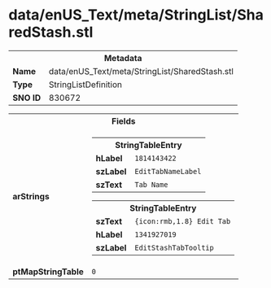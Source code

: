 <h1>data/enUS_Text/meta/StringList/SharedStash.stl</h1><table><tr><th colspan="100%">Metadata</th></tr><tr><td><b>Name</b></td><td>data/enUS_Text/meta/StringList/SharedStash.stl</td></tr><tr><td><b>Type</b></td><td>StringListDefinition</td></tr><tr><td><b>SNO ID</b></td><td>830672</td></tr></table>

<table><tr><th colspan="100%">Fields</th></tr><tr><td><b>arStrings</b></td><td><table><tr><th colspan="100%">StringTableEntry</th></tr><tr><td><b>hLabel</b></td><td><code>1814143422</code></td></tr><tr><td><b>szLabel</b></td><td><code>EditTabNameLabel</code></td></tr><tr><td><b>szText</b></td><td><code>Tab Name</code></td></tr></table>


<table><tr><th colspan="100%">StringTableEntry</th></tr><tr><td><b>szText</b></td><td><code>{icon:rmb,1.8} Edit Tab</code></td></tr><tr><td><b>hLabel</b></td><td><code>1341927019</code></td></tr><tr><td><b>szLabel</b></td><td><code>EditStashTabTooltip</code></td></tr></table>


</td></tr><tr><td><b>ptMapStringTable</b></td><td><code>0</code></td></tr></table>

